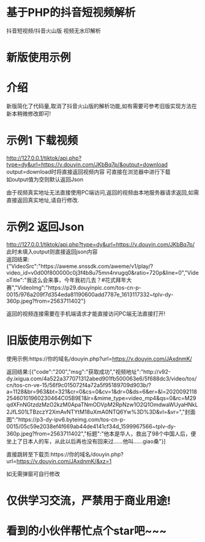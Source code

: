 # 基于PHP的抖音短视频解析
抖音短视频/抖音火山版 视频无水印解析<br>

# 新版使用示例
# 介绍
新版简化了代码量,取消了抖音火山版的解析功能,如有需要可参考旧版实现方法在新本稍微修改即可!

# 示例1 下载视频
http://127.0.0.1/tiktok/api.php?type=dy&url=https://v.douyin.com/JKbBq7p/&output=download<br>
output=download时将直接返回视频内容 可直接在浏览器中进行下载<br>
如output值为空则默认返回Json<br>

由于视频真实地址无法直接使用PC端访问,返回的视频由本地服务器请求返回,如需直接返回真实地址,请自行修改.<br>


# 示例2 返回Json

http://127.0.0.1/tiktok/api.php?type=dy&url=https://v.douyin.com/JKbBq7p/<br>
此时未填入output则直接返回json内容<br>
返回结果:<br>
{"VideoSrc":"https:\/\/aweme.snssdk.com\/aweme\/v1\/play\/?video_id=v0d00f800000c0j3f4b8u75mn4nrugq0&ratio=720p&line=0","VideoTitle":"我这么会来事，今年我初几去？#花式拜年大赛","VideoImg":"https:\/\/p29.douyinpic.com\/tos-cn-p-0015\/976a209f7d354eda81190600add7787e_1613117332~tplv-dy-360p.jpeg?from=2563711402"}<br>

返回的视频连接需要在手机端请求才能直接访问PC端无法直接打开!<br>


# 旧版使用示例如下

使用示例:https://你的域名/douyin.php?url=https://v.douyin.com/JAxdnmK/<br>

返回结果:[{"code":"200","msg":"获取成功","视频地址":"http:\/\/v92-dy.ixigua.com\/4a522a377071312abed901fb500063e6\/5f688dc3\/video\/tos\/cn\/tos-cn-ve-15\/56f9c015072f4a72a5f95189709d903b\/?a=1128&br=963&bt=321&cr=0&cs=0&cv=1&dr=0&ds=6&er=&l=202009211825460101960230464C05B9E1&lr=&mime_type=video_mp4&qs=0&rc=M29qdXFnNGtzdzMzO2kzM0ApaTNmODVpM2RpNzw1O2Q1OmdwaWUyaHNkL2JfLS01LTBzczY2XmAvNTYtM18uXmA0NTQ6Yw%3D%3D&vl=&vr=","封面图":"https:\/\/p3-dy-ipv6.byteimg.com\/tos-cn-p-0015\/05c59e2038ef4f669ab44de4141cf34d_1599967566~tplv-dy-360p.jpeg?from=2563711402","标题":"他本是华人，救出了98个中国人后，便坐上了日本人的车，从此以后再也没有回来过……他叫……giao桑"}]<br>


直接跳转至下载页:https://你的域名/douyin.php?url=https://v.douyin.com/JAxdnmK/&xz=1<br>

如无需弹窗可自行修改<br>

# 仅供学习交流，严禁用于商业用途!<br>

# 看到的小伙伴帮忙点个star吧~~~

